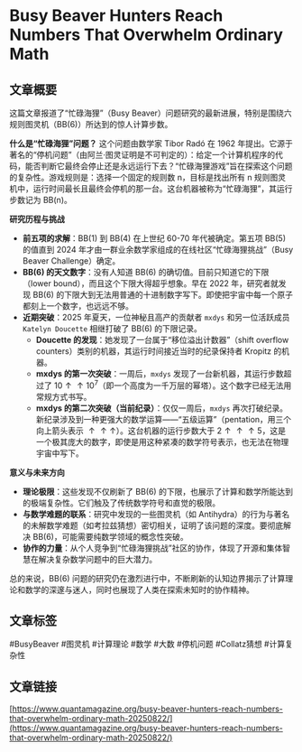 # Busy Beaver Hunters Reach Numbers That Overwhelm Ordinary Math

## 文章概要

这篇文章报道了“忙碌海狸”（Busy Beaver）问题研究的最新进展，特别是围绕六规则图灵机（BB(6)）所达到的惊人计算步数。

**什么是“忙碌海狸”问题？**
这个问题由数学家 Tibor Radó 在 1962 年提出。它源于著名的“停机问题”（由阿兰·图灵证明是不可判定的）：给定一个计算机程序的代码，能否判断它最终会停止还是永远运行下去？“忙碌海狸游戏”旨在探索这个问题的复杂性。游戏规则是：选择一个固定的规则数 n，目标是找出所有 n 规则图灵机中，运行时间最长且最终会停机的那一台。这台机器被称为“忙碌海狸”，其运行步数记为 BB(n)。

**研究历程与挑战**
*   **前五项的求解**：BB(1) 到 BB(4) 在上世纪 60-70 年代被确定。第五项 BB(5) 的值直到 2024 年才由一群业余数学家组成的在线社区“忙碌海狸挑战”（Busy Beaver Challenge）确定。
*   **BB(6) 的天文数字**：没有人知道 BB(6) 的确切值。目前只知道它的下限（lower bound），而且这个下限大得超乎想象。早在 2022 年，研究者就发现 BB(6) 的下限大到无法用普通的十进制数字写下。即使把宇宙中每一个原子都刻上一个数字，也远远不够。
*   **近期突破**：2025 年夏天，一位神秘且高产的贡献者 `mxdys` 和另一位活跃成员 `Katelyn Doucette` 相继打破了 BB(6) 的下限记录。
    *   **Doucette 的发现**：她发现了一台属于“移位溢出计数器”（shift overflow counters）类别的机器，其运行时间接近当时的纪录保持者 Kropitz 的机器。
    *   **mxdys 的第一次突破**：一周后，`mxdys` 发现了一台新机器，其运行步数超过了 $10 \uparrow\uparrow 10^7$（即一个高度为一千万层的幂塔）。这个数字已经无法用常规方式书写。
    *   **mxdys 的第二次突破（当前纪录）**：仅仅一周后，`mxdys` 再次打破纪录。新纪录涉及到一种更强大的数学运算——“五级运算”（pentation，用三个向上箭头表示 $\uparrow\uparrow\uparrow$）。这台机器的运行步数大于 $2 \uparrow\uparrow\uparrow 5$，这是一个极其庞大的数字，即使是用这种紧凑的数学符号表示，也无法在物理宇宙中写下。

**意义与未来方向**
*   **理论极限**：这些发现不仅刷新了 BB(6) 的下限，也展示了计算和数学所能达到的极端复杂性。它们触及了传统数学符号和直觉的极限。
*   **与数学难题的联系**：研究中发现的一些图灵机（如 Antihydra）的行为与著名的未解数学难题（如考拉兹猜想）密切相关，证明了该问题的深度。要彻底解决 BB(6)，可能需要纯数学领域的概念性突破。
*   **协作的力量**：从个人竞争到“忙碌海狸挑战”社区的协作，体现了开源和集体智慧在解决复杂数学问题中的巨大潜力。

总的来说，BB(6) 问题的研究仍在激烈进行中，不断刷新的认知边界揭示了计算理论和数学的深邃与迷人，同时也展现了人类在探索未知时的协作精神。

## 文章标签

#BusyBeaver #图灵机 #计算理论 #数学 #大数 #停机问题 #Collatz猜想 #计算复杂性

## 文章链接

[https://www.quantamagazine.org/busy-beaver-hunters-reach-numbers-that-overwhelm-ordinary-math-20250822/](https://www.quantamagazine.org/busy-beaver-hunters-reach-numbers-that-overwhelm-ordinary-math-20250822/)